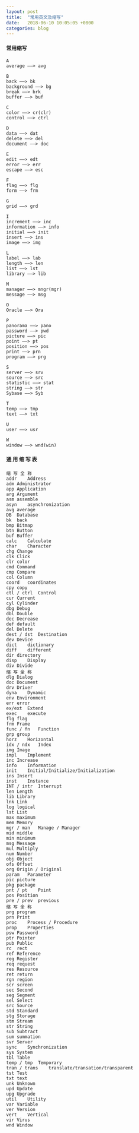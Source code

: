 ```yaml
---
layout: post
title:  "常用英文及缩写"
date:   2018-06-10 10:05:05 +0800
categories: blog
---
```


#### 常用缩写 
    A
    average ——> avg

    B
    back ——> bk
    background ——> bg
    break ——> brk
    buffer ——> buf

    C
    color ——> cr(clr)
    control ——> ctrl

    D
    data ——> dat
    delete ——> del
    document ——> doc

    E
    edit ——> edt
    error ——> err
    escape ——> esc

    F
    flag ——> flg
    form ——> frm

    G
    grid ——> grd

    I
    increment ——> inc
    information ——> info
    initial ——> init
    insert ——> ins
    image ——> img

    L
    label ——> lab
    length ——> len
    list ——> lst
    library ——> lib

    M
    manager ——> mngr(mgr)
    message ——> msg

    O
    Oracle ——> Ora

    P
    panorama ——> pano
    password ——> pwd
    picture ——> pic
    point ——> pt
    position ——> pos
    print ——> prn
    program ——> prg

    S
    server ——> srv
    source ——> src
    statistic ——> stat
    string ——> str
    Sybase ——> Syb

    T
    temp ——> tmp
    text ——> txt

    U
    user ——> usr

    W
    window ——> wnd(win)
    
####   通 用 缩 写 表
    缩 写	全 称
    addr	Address
    adm	Administrator
    app	Application
    arg	Argument
    asm	assemble
    asyn	asynchronization
    avg	average
    DB	Database
    bk	back
    bmp	Bitmap
    btn	Button
    buf	Buffer
    calc	Calculate
    char	Character
    chg	Change
    clk	Click
    clr	color
    cmd	Command
    cmp	Compare
    col	Column
    coord	coordinates
    cpy	copy
    ctl / ctrl	Control
    cur	Current
    cyl	Cylinder
    dbg	Debug
    dbl	Double
    dec	Decrease
    def	default
    del	Delete
    dest / dst	Destination
    dev	Device
    dict	dictionary
    diff	different
    dir	directory
    disp	Display
    div	Divide
    缩 写	全 称
    dlg	Dialog
    doc	Document
    drv	Driver
    dyna	Dynamic
    env	Environment
    err	error
    ex/ext	Extend
    exec	execute
    flg	flag
    frm	Frame
    func / fn	Function
    grp	group
    horz	Horizontal
    idx / ndx	Index
    img	Image
    impl	Implement
    inc	Increase
    info	Information
    init	Initial/Initialize/Initialization
    ins	Insert
    inst	Instance
    INT / intr	Interrupt
    len	Length
    lib	Library
    lnk	Link
    log	logical
    lst	List
    max	maximum
    mem	Memory
    mgr / man	Manage / Manager
    mid	middle
    min	minimum
    msg	Message
    mul	Multiply
    num	Number
    obj	Object
    ofs	Offset
    org	Origin / Original
    param	Parameter
    pic	picture
    pkg	package
    pnt / pt	Point
    pos	Position
    pre / prev	previous
    缩 写	全 称
    prg	program
    prn	Print
    proc	Process / Procedure
    prop	Properties
    psw	Password
    ptr	Pointer
    pub	Public
    rc	rect
    ref	Reference
    reg	Register
    req	request
    res	Resource
    ret	return
    rgn	region
    scr	screen
    sec	Second
    seg	Segment
    sel	Select
    src	Source
    std	Standard
    stg	Storage
    stm	Stream
    str	String
    sub	Subtract
    sum	summation
    svr	Server
    sync	Synchronization
    sys	System
    tbl	Table
    temp / tmp	Temporary
    tran / trans	translate/transation/transparent
    tst	Test
    txt	text
    unk	Unknown
    upd	Update
    upg	Upgrade
    util	Utility
    var	Variable
    ver	Version
    vert	Vertical
    vir	Virus
    wnd	Window
